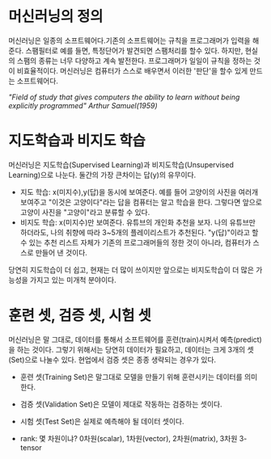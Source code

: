 
# 머신러닝의 정의

머신러닝은 일종의 소프트웨어다.기존의 소프트웨어는 규칙을 프로그래머가 입력을 해준다. 스팸필터로 예를 들면, 특정단어가 발견되면 스팸처리를 할수 있다. 하지만, 현실의 스팸의 종류는 너무 다양하고 계속 발전한다. 프로그래머가 일일이 규칙을 정하는 것이 비효율적이다. 머신러닝은 컴퓨터가 스스로 배우면서 이러한 '판단'을 할수 있게 만드는 소프트웨어다.

*"Field of study that gives computers the ability to learn without being explicitly programmed" Arthur Samuel(1959)*

# 지도학습과 비지도 학습
머신러닝은 지도학습(Supervised Learning)과 비지도학습(Unsupervised Learning)으로 나눈다. 둘간의 가장 큰차이는 답(y)의 유무이다.

- 지도 학습: x(미지수),y(답)을 동시에 보여준다. 예를 들어 고양이의 사진을 여러개 보여주고 "이것은 고양이다"라는 답을 컴퓨터는 알고 학습을 한다. 그렇다면 앞으로 고양이 사진을 "고양이"라고 분류할 수 있다.
- 비지도 학습: x(미지수)만 보여준다. 유튜브의 개인화 추천을 보자. 나의 유튜브만 하더라도, 나의 취향에 따라 3~5개의 플레이리스트가 추천된다. "y(답)"이라고 할 수 있는 추천 리스트 자체가 기존의 프로그래머들의 정한 것이 아니라, 컴퓨터가 스스로 만들어 낸 것이다.  

당연히 지도학습이 더 쉽고, 현재는 더 많이 쓰이지만 앞으로는 비지도학습이 더 많은 가능성을 가지고 있는 미개척 분야이다.

# 훈련 셋, 검증 셋, 시험 셋
머신러닝은 말 그대로, 데이터를 통해서 소프트웨어를 훈련(train)시켜서 예측(predict)을 하는 것이다. 그렇기 위해서는 당연히 데이터가 필요하고, 데이터는 크게 3개의 셋(Set)으로 나눌수 있다. 현업에서 검증 셋은 종종 생략되는 경우가 있다.

- 훈련 셋(Training Set)은 말그대로 모델을 만들기 위해 훈련시키는 데이터를 의미한다.

- 검증 셋(Validation Set)은 모델이 제대로 작동하는 검증하는 셋이다.

- 시험 셋(Test Set)은 실제로 예측해야 될 데이터 셋이다.

- rank: 몇 차원이냐? 0차원(scalar), 1차원(vector), 2차원(matrix), 3차원 3-tensor
